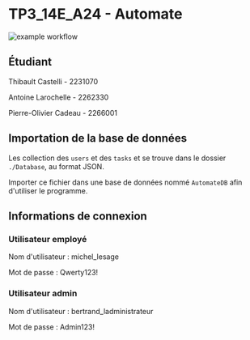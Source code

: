 # TP3_14E_A24 - Automate
![example workflow](https://github.com/tcastelli-garneau/14E-TP3/actions/workflows/build_test_issue.yml/badge.svg)
## Étudiant
Thibault Castelli - 2231070

Antoine Larochelle - 2262330

Pierre-Olivier Cadeau - 2266001

## Importation de la base de données
Les collection des `users` et des `tasks` et  se trouve dans le dossier `./Database`, au format JSON.

Importer ce fichier dans une base de données nommé `AutomateDB` afin d'utiliser le programme.

## Informations de connexion
### Utilisateur employé
Nom d'utilisateur : michel_lesage

Mot de passe : Qwerty123!

### Utilisateur admin
Nom d'utilisateur : bertrand_ladministrateur

Mot de passe : Admin123!
